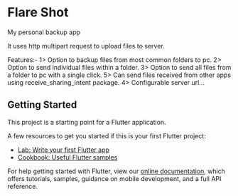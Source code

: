 # Flare Shot

My personal backup app

It uses http multipart request to upload files to server.

Features:-
1> Option to backup files from most common folders to pc.
2> Option to send individual files within a folder.
3> Option to send all files from a folder to pc with a single click.
5> Can send files received from other apps using receive_sharing_intent package.
4> Configurable server url...

## Getting Started

This project is a starting point for a Flutter application.

A few resources to get you started if this is your first Flutter project:

- [Lab: Write your first Flutter app](https://flutter.dev/docs/get-started/codelab)
- [Cookbook: Useful Flutter samples](https://flutter.dev/docs/cookbook)

For help getting started with Flutter, view our
[online documentation](https://flutter.dev/docs), which offers tutorials,
samples, guidance on mobile development, and a full API reference.
